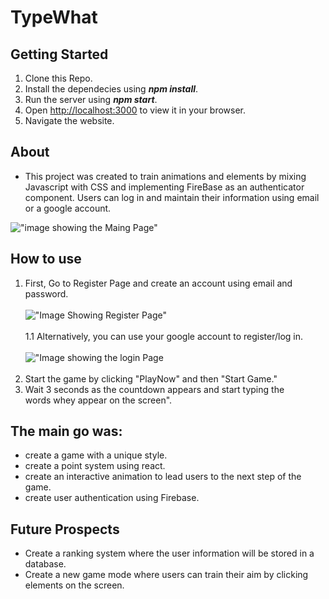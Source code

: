 # TypeWhat

## Getting Started

1. Clone this Repo.
2. Install the dependecies using **_npm install_**.
3. Run the server using **_npm start_**.
4. Open [http://localhost:3000](http://localhost:3000) to view it in your browser.
5. Navigate the website.

## About

- This project was created to train animations and elements by mixing Javascript with CSS and implementing FireBase as an authenticator component. Users can log in and maintain their information using email or a google account.

!["image showing the Maing Page"](https://github.com/JohnBorges52/GuessWhat/blob/master/public/typeWhat.jpg)


## How to use

1. First, Go to Register Page and create an account using email and password.<br/><br/>
!["Image Showing Register Page"](https://github.com/JohnBorges52/GuessWhat/blob/master/public/typeWhatRegisterPage.jpg)<br/><br/>
1.1 Alternatively, you can use your google account to register/log in.<br/><br/>
!["Image showing the login Page](https://github.com/JohnBorges52/GuessWhat/blob/master/public/typeWhatLoginPage.jpg)<br/><br/>
2. Start the game by clicking "PlayNow" and then "Start Game."
3. Wait 3 seconds as the countdown appears and start typing the words whey appear on the screen".


## The main go was:

- create a game with a unique style.
- create a point system using react.
- create an interactive animation to lead users to the next step of the game.
- create user authentication using Firebase.

## Future Prospects

- Create a ranking system where the user information will be stored in a database.
- Create a new game mode where users can train their aim by clicking elements on the screen.
